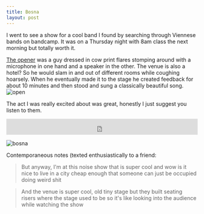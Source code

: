 ```yaml
---
title: Bosna
layout: post
---
```

I went to see a show for a cool band I found by searching through Viennese bands on bandcamp. It was on a Thursday night with 8am class the next morning but totally worth it.

[The opener](https://alexfranzzehetbauer.com/about) was a guy dressed in cow print flares stomping around with a microphone in one hand and a speaker in the other. The venue is also a hotel? So he would slam in and out of different rooms while coughing hoarsely. When he eventually made it to the stage he created feedback for about 10 minutes and then stood and sung a classically beautiful song.
![open]({{site.baseurl}}/assets/images/bosna/opener.jpg)

The act I was really excited about was great, honestly I just suggest you listen to them.
<div align="center">
<iframe style="border: 0; width: 100%; height: 42px;" src="https://bandcamp.com/EmbeddedPlayer/album=1647407294/size=small/bgcol=ffffff/linkcol=0687f5/track=3549092373/transparent=true/" seamless><a href="https://numavi.bandcamp.com/album/you-know-too-much">You Know Too Much by BOSNA</a></iframe>
</div>

![bosna]({{site.baseurl}}/assets/images/bosna/bosna.jpg)

Contemporaneous notes (texted enthusiastically to a friend:

> But anyway, I'm at this noise show that is super cool and wow is it nice to live in a city cheap enough that someone can just be occupied doing weird shit

> And the venue is super cool, old tiny stage but they built seating risers where the stage used to be so it's like looking into the audience while watching the show
